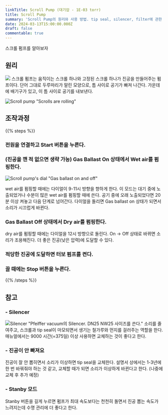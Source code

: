 ```yaml
---
linkTitle: Scroll Pump (대기압 - 1E-03 torr)
title: Scroll Pump
summary: 'Scroll Pump의 원리와 사용 방법. tip seal, silencer, filter에 관한 내용과 교체 주기.'
date: 2024-03-13T15:00:00.000Z
draft: false
commentable: true
---
```


스크롤 펌프를 알아보자

<!--more-->

## 원리

![](https://assets.tina.io/aab3b88e-75e9-464f-bc3a-5c8bf84731f8/scroll.png)
스크롤 펌프는 움직이는 스크롤 하나와 고정된 스크롤 하나가 진공을 만들어주는 펌프이다. 단어 그대로 두루마리가 말린 모양으로, 틈 사이로 공기가 빠져 나간다. 가운데에 배기구가 있고, 이 틈 사이로 공기를 내보낸다.

![Scroll pump "Scrolls are rolling"](/scroll_pump.gif)

## 조작과정

{{% steps %}}

### 전원을 연결하고 Start 버튼을 누른다.

### (진공을 깬 적 없으면 생략 가능) Gas Ballast On 상태에서 Wet air를 펌핑한다.

![Scroll pump's dial "Gas ballast on and off"](/scroll_gas_ballast.jpg)

wet air를 펌핑할 때에는 다이얼이 9-11시 방향을 향하게 한다. 이 모드는 대기 중에 노출되었거나 수분이 많은 wet air를 펌핑할 때에 쓴다. 공기 중에 오래 노출되었다면 20분 이상 켜놓고 다음 단계로 넘어간다. 다이얼을 돌리면 Gas ballast on 상태가 되면서 소리가 시끄럽게 바뀐다.

### Gas Ballast Off 상태에서 Dry air를 펌핑한다.

dry air를 펌핑할 때에는 다이얼을 12시 방향으로 돌린다. On -> Off 상태로 바뀌면 소리가 조용해진다. 더 좋은 진공(낮은 압력)에 도달할 수 있다.

### 적당한 진공에 도달하면 터보 펌프를 켠다.

### 끌 때에는 Stop 버튼을 누른다.

{{% /steps %}}

## 참고

### - Silencer

![Silencer "Pfeiffer vacuum의 Silencer. DN25 NW25 사이즈를 쓴다."](https://assets.tina.io/aab3b88e-75e9-464f-bc3a-5c8bf84731f8/ScrollPump-Silencer.jpg)
소리를 줄여주고, 스크롤과 tip seal이 마모되면서 생기는 철가루와 먼지를 걸러주는 역할을 한다. 매뉴얼에서는 9000 시간(=375일) 이상 사용하면 교체하는 것이 좋다고 한다.

### - 진공이 안 빠져요

진공이 잘 안 뽑히면서 소리가 이상하면 tip seal을 교체한다. 설명서 상에서는 1-3년에 한 번 바꿔줘야 하는 것 같고, 교체할 때가 되면 소리가 이상하게 바뀐다고 한다. (나중에 교체 후 추가 예정)

### - Stanby 모드

Stanby 버튼을 길게 누르면 펌프가 최대 속도보다는 천천히 돌면서 진공 뽑는 속도가 느려지는데 수명 관리에 더 좋다고 한다.
